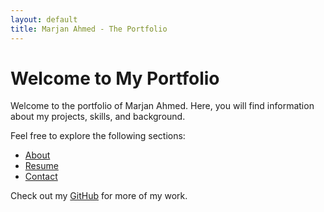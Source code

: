 ```yaml
---
layout: default
title: Marjan Ahmed - The Portfolio
---
```


# Welcome to My Portfolio

Welcome to the portfolio of Marjan Ahmed. Here, you will find information about my projects, skills, and background.

Feel free to explore the following sections:
- [About](about)
- [Resume](resume)
- [Contact](contact)

Check out my [GitHub](https://github.com/MarjanAhmed21) for more of my work.
